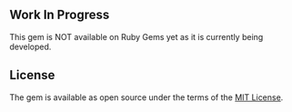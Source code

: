 ## Work In Progress
This gem is NOT available on Ruby Gems yet as it is currently being developed.

## License

The gem is available as open source under the terms of the [MIT License](http://opensource.org/licenses/MIT).
